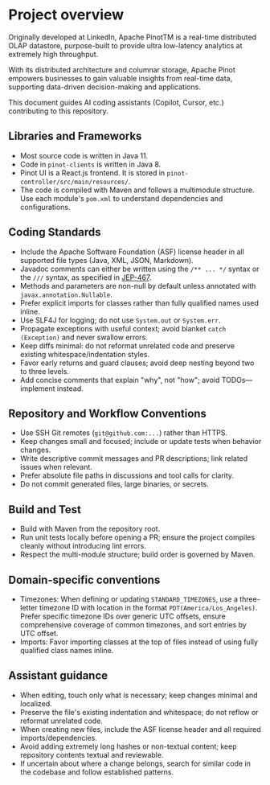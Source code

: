 # Project overview
Originally developed at LinkedIn, Apache PinotTM is a real-time distributed OLAP datastore,
purpose-built to provide ultra low-latency analytics at extremely high throughput.

With its distributed architecture and columnar storage, Apache Pinot empowers businesses to gain valuable insights from
real-time data, supporting data-driven decision-making and applications.

This document guides AI coding assistants (Copilot, Cursor, etc.) contributing to this repository.

## Libraries and Frameworks

- Most source code is written in Java 11.
- Code in `pinot-clients` is written in Java 8.
- Pinot UI is a React.js frontend. It is stored in `pinot-controller/src/main/resources/`.
- The code is compiled with Maven and follows a multimodule structure. Use each module's `pom.xml` to
  understand dependencies and configurations.

## Coding Standards

- Include the Apache Software Foundation (ASF) license header in all supported file types (Java, XML, JSON, Markdown).
- Javadoc comments can either be written using the `/** ... */` syntax or the `///` syntax,
  as specified in [JEP-467](https://openjdk.org/jeps/467).
- Methods and parameters are non-null by default unless annotated with `javax.annotation.Nullable`.
- Prefer explicit imports for classes rather than fully qualified names used inline.
- Use SLF4J for logging; do not use `System.out` or `System.err`.
- Propagate exceptions with useful context; avoid blanket `catch (Exception)` and never swallow errors.
- Keep diffs minimal: do not reformat unrelated code and preserve existing whitespace/indentation styles.
- Favor early returns and guard clauses; avoid deep nesting beyond two to three levels.
- Add concise comments that explain "why", not "how"; avoid TODOs—implement instead.

## Repository and Workflow Conventions

- Use SSH Git remotes (`git@github.com:...`) rather than HTTPS.
- Keep changes small and focused; include or update tests when behavior changes.
- Write descriptive commit messages and PR descriptions; link related issues when relevant.
- Prefer absolute file paths in discussions and tool calls for clarity.
- Do not commit generated files, large binaries, or secrets.

## Build and Test

- Build with Maven from the repository root.
- Run unit tests locally before opening a PR; ensure the project compiles cleanly without introducing lint errors.
- Respect the multi-module structure; build order is governed by Maven.

## Domain-specific conventions

- Timezones: When defining or updating `STANDARD_TIMEZONES`, use a three-letter timezone ID with location in the
  format `PDT(America/Los_Angeles)`. Prefer specific timezone IDs over generic UTC offsets, ensure comprehensive
  coverage of common timezones, and sort entries by UTC offset.
- Imports: Favor importing classes at the top of files instead of using fully qualified class names inline.

## Assistant guidance

- When editing, touch only what is necessary; keep changes minimal and localized.
- Preserve the file's existing indentation and whitespace; do not reflow or reformat unrelated code.
- When creating new files, include the ASF license header and all required imports/dependencies.
- Avoid adding extremely long hashes or non-textual content; keep repository contents textual and reviewable.
- If uncertain about where a change belongs, search for similar code in the codebase and follow established patterns.
